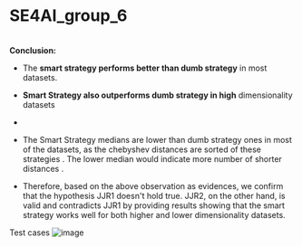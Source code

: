 # SE4AI_group_6

\
**Conclusion:**

-   The **smart strategy performs better than dumb strategy** in most datasets. 


-   **Smart Strategy also outperforms dumb strategy in high** dimensionality datasets

-  
-   The Smart Strategy medians are lower than dumb strategy ones in most of the datasets, as the chebyshev distances are sorted of these strategies . The lower median would indicate more number of shorter distances .
-   Therefore, based on the above observation as evidences, we confirm that the hypothesis JJR1 doesn't hold true. JJR2, on the other hand, is valid and contradicts JJR1 by providing results showing that the smart strategy works well for both higher and lower dimensionality datasets.


Test cases 
![image](https://github.com/user-attachments/assets/4e51f72e-3c92-4caf-949e-6457dd691bb7)
